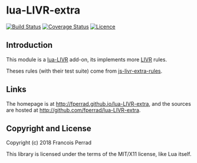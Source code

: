 
lua-LIVR-extra
==============

[![Build Status](https://travis-ci.org/fperrad/lua-LIVR-extra.png)](https://travis-ci.org/fperrad/lua-LIVR-extra)
[![Coverage Status](https://coveralls.io/repos/fperrad/lua-LIVR-extra/badge.png?branch=master)](https://coveralls.io/r/fperrad/lua-LIVR-extra?branch=master)
[![Licence](http://img.shields.io/badge/Licence-MIT-brightgreen.svg)](COPYRIGHT)

Introduction
------------

This module is a [lua-LIVR](http://fperrad.github.io/lua-LIVR) add-on,
its implements more [LIVR](http://livr-spec.org) rules.

Theses rules (with their test suite) come from [js-livr-extra-rules](https://github.com/koorchik/js-livr-extra-rules).

Links
-----

The homepage is at <http://fperrad.github.io/lua-LIVR-extra>,
and the sources are hosted at <http://github.com/fperrad/lua-LIVR-extra>.

Copyright and License
---------------------

Copyright (c) 2018 Francois Perrad

This library is licensed under the terms of the MIT/X11 license, like Lua itself.

